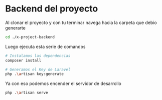 # Backend del proyecto

Al clonar el proyecto y con tu terminar navega hacia la carpeta que debio generarte
```bash
cd ./x-project-backend
```

Luego ejecuta esta serie de comandos
```bash
# Instalamos las dependencias
composer install

# Generamos el Key de Laravel
php .\artisan key:generate
```

Ya con eso podemos encender el servidor de desarrollo
```bash
php .\artisan serve
```
